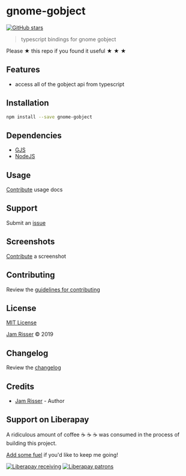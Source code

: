 # gnome-gobject

[![GitHub stars](https://img.shields.io/github/stars/codejamninja/gnome-gobject.svg?style=social&label=Stars)](https://github.com/codejamninja/gnome-gobject)

> typescript bindings for gnome gobject

Please ★ this repo if you found it useful ★ ★ ★

## Features

- access all of the gobject api from typescript

## Installation

```sh
npm install --save gnome-gobject
```

## Dependencies

- [GJS](https://wiki.gnome.org/Attic/Gjs)
- [NodeJS](https://nodejs.org)

## Usage

[Contribute](https://github.com/codejamninja/gnome-gobject/blob/master/CONTRIBUTING.md) usage docs

## Support

Submit an [issue](https://github.com/codejamninja/gnome-gobject/issues/new)

## Screenshots

[Contribute](https://github.com/codejamninja/gnome-gobject/blob/master/CONTRIBUTING.md) a screenshot

## Contributing

Review the [guidelines for contributing](https://github.com/codejamninja/gnome-gobject/blob/master/CONTRIBUTING.md)

## License

[MIT License](https://github.com/codejamninja/gnome-gobject/blob/master/LICENSE)

[Jam Risser](https://codejam.ninja) © 2019

## Changelog

Review the [changelog](https://github.com/codejamninja/gnome-gobject/blob/master/CHANGELOG.md)

## Credits

- [Jam Risser](https://codejam.ninja) - Author

## Support on Liberapay

A ridiculous amount of coffee ☕ ☕ ☕ was consumed in the process of building this project.

[Add some fuel](https://liberapay.com/codejamninja/donate) if you'd like to keep me going!

[![Liberapay receiving](https://img.shields.io/liberapay/receives/codejamninja.svg?style=flat-square)](https://liberapay.com/codejamninja/donate)
[![Liberapay patrons](https://img.shields.io/liberapay/patrons/codejamninja.svg?style=flat-square)](https://liberapay.com/codejamninja/donate)
